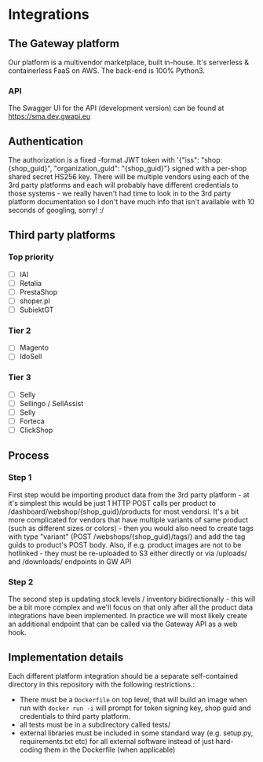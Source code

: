 # Integrations

## The Gateway platform 
Our platform is a multivendor marketplace, built in-house. It's serverless & containerless FaaS on AWS. The back-end is 100% Python3.

### API

The Swagger UI for the API (development version) can be found at https://sma.dev.gwapi.eu

## Authentication
The authorization is a fixed -format JWT token with '{"iss": "shop:{shop_guid}", "organization_guid": "{shop_guid}"} signed with a per-shop shared secret HS256 key. There will be multiple vendors using each of the 3rd party platforms and each will probably have different credentials to those systems - we really haven't had time to look in to the 3rd party platform documentation so I don't have much info that isn't available with 10 seconds of googling, sorry! :/  

## Third party platforms

### Top priority
 - [ ] IAI
 - [ ] Retalia
 - [ ] PrestaShop
 - [ ] shoper.pl
 - [ ] SubiektGT

### Tier 2
 - [ ] Magento
 - [ ] IdoSell

### Tier 3
 - [ ] Selly
 - [ ] Sellingo / SellAssist
 - [ ] Selly
 - [ ] Forteca
 - [ ] ClickShop

## Process

### Step 1
First step would be importing product data from the 3rd party platform - at it's simplest this would be just 1 HTTP POST calls per product to /dashboard/webshop/{shop_guid}/products for most vendorsi. It's a bit more complicated for vendors that have multiple variants of same product (such as different sizes or colors) - then you would also need to create tags with type "variant" (POST /webshops/{shop_guid}/tags/) and add the tag guids to product's POST body. Also, if e.g. product images are not to be hotlinked - they must be re-uploaded to S3 either directly or via /uploads/ and /downloads/ endpoints in GW API

### Step 2
The second step is updating stock levels / inventory bidirectionally - this will be a bit more complex and we'll focus on that only after all the product data integrations have been implemented. In practice we will most likely create an additional endpoint that can be called via the Gateway API as a web hook.


## Implementation details

Each different platform integration should be a separate self-contained directory in this repository with the following restrictions.:

* There must be a `Dockerfile` on top level, that will build an image when run with `docker run -i` will prompt for token signing key, shop guid and credentials to third party platform.
* all tests must be in a subdirectory called tests/ 
* external libraries must be included in some standard way (e.g. setup.py, requirements.txt etc) for all external software instead of just hard-coding them in the Dockerfile (when applicable)



